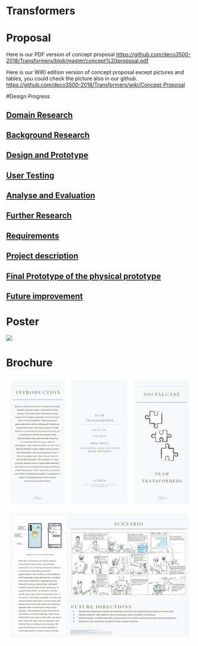 # Transformers
# Proposal
Here is our PDF version of concept proposal
https://github.com/deco3500-2018/Transformers/blob/master/concept%20proposal.pdf

Here is our WIKI edition version of concept proposal except pictures and tables, you could check the picture also in our github.
https://github.com/deco3500-2018/Transformers/wiki/Concept-Proposal



#Design Progress
## [Domain Research](https://github.com/deco3500-2018/Transformers/wiki/Week-9-Research)
## [Background Research](https://github.com/deco3500-2018/Transformers/wiki/Week-9-Research)
## [Design and Prototype](https://github.com/deco3500-2018/Transformers/wiki/Week-9-Prototype-(Adobe-XD))
## [User Testing](https://github.com/deco3500-2018/Transformers/wiki/Week-10-Evaluation)
## [Analyse and Evaluation](https://github.com/deco3500-2018/Transformers/wiki/Week-10-Evaluation)
## [Further Research](https://github.com/deco3500-2018/Transformers/wiki/Week-11-Further-Research-and-Requirements)
## [Requirements](https://github.com/deco3500-2018/Transformers/wiki/Week-11-Further-Research-and-Requirements)
## [Project description](https://github.com/deco3500-2018/Transformers/wiki/week-12-Project-Description)
## [Final Prototype of the physical prototype](https://github.com/deco3500-2018/Transformers/wiki/week-13--The-Design-of-Physical-Prototype)
## [Future improvement](https://github.com/deco3500-2018/Transformers/wiki/Week-13-Future-Improvements)


# Poster
![](https://github.com/deco3500-2018/Transformers/blob/master/poster.jpg?raw=true)

# Brochure
![](https://github.com/deco3500-2018/Transformers/blob/master/brochure-page1.jpg?raw=true)
![](https://github.com/deco3500-2018/Transformers/blob/master/brochure-page2.jpg?raw=true)
